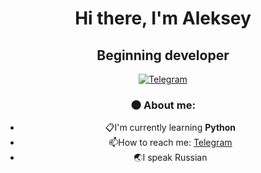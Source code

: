 <div id="headler" align="center">
    <h1>Hi there, I'm Aleksey</h1>
    <h2>Beginning developer</h2>
<div id="social" align="center">
    <a href="https://t.me/Quammax">
        <img src="https://img.shields.io/badge/Telegram-blue?style=for-the-badge&logo=telegram&logoColor=white" alt="Telegram"/>
    </a>
    <a img src="https://komarev.com/ghpvc/?linue-code">
    </a>
</a>


### :new_moon: About me:
- :clipboard:I'm currently learning **Python**
- :mailbox:How to reach me: [Telegram](https://t.me/Quammax)
- :earth_asia:I speak Russian
